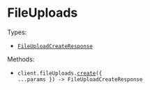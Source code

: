 # FileUploads

Types:

- <code><a href="./src/resources/file-uploads.ts">FileUploadCreateResponse</a></code>

Methods:

- <code title="post /file-uploads">client.fileUploads.<a href="./src/resources/file-uploads.ts">create</a>({ ...params }) -> FileUploadCreateResponse</code>
